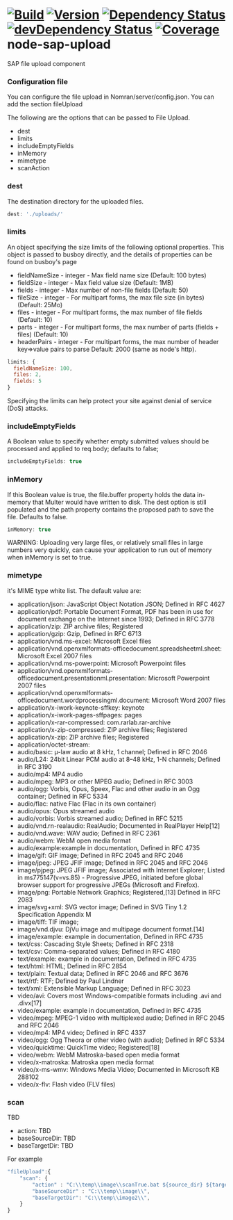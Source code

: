 [![Build](https://img.shields.io/travis/sapbuild/node-sap-upload.svg?style=flat-square)](http://travis-ci.org/sapbuild/node-sap-upload)
[![Version](https://img.shields.io/npm/v/node-sap-upload.svg?style=flat-square)](https://npmjs.org/package/node-sap-upload)
[![Dependency Status](https://david-dm.org/sapbuild/node-sap-upload.svg)](https://david-dm.org/sapbuild/node-sap-upload)
[![devDependency Status](https://david-dm.org/sapbuild/node-sap-upload/dev-status.svg)](https://david-dm.org/sapbuild/node-sap-upload#info=devDependencies)
[![Coverage](https://img.shields.io/coveralls/sapbuild/node-sap-upload/master.svg?style=flat-square)](https://coveralls.io/r/sapbuild/node-sap-upload?branch=master)
node-sap-upload
===============

SAP file upload component

### Configuration  file

You can configure the file upload in Nomran/server/config.json. You can add the section fileUpload

The following are the options that can be passed to File Upload.

* dest
* limits
* includeEmptyFields
* inMemory
* mimetype
* scanAction

### dest
The destination directory for the uploaded files.

```javascript
dest: './uploads/'
```

### limits
An object specifying the size limits of the following optional properties. This object is passed to busboy directly, and the details of properties can be found on busboy's page

* fieldNameSize - integer - Max field name size (Default: 100 bytes)
* fieldSize - integer - Max field value size (Default: 1MB)
* fields - integer - Max number of non-file fields (Default: 50)
* fileSize - integer - For multipart forms, the max file size (in bytes) (Default: 25Mo)
* files - integer - For multipart forms, the max number of file fields (Default: 10)
* parts - integer - For multipart forms, the max number of parts (fields + files) (Default: 10)
* headerPairs - integer - For multipart forms, the max number of header key=>value pairs to parse Default: 2000 (same as node's http).

```javascript
limits: {
  fieldNameSize: 100,
  files: 2,
  fields: 5
}
```

Specifying the limits can help protect your site against denial of service (DoS) attacks.

### includeEmptyFields
A Boolean value to specify whether empty submitted values should be processed and applied to req.body; defaults to false;

```javascript
includeEmptyFields: true
```

### inMemory
If this Boolean value is true, the file.buffer property holds the data in-memory that Multer would have written to disk. The dest option is still populated and the path property contains the proposed path to save the file. Defaults to false.

```javascript
inMemory: true
```

WARNING: Uploading very large files, or relatively small files in large numbers very quickly, can cause your application to run out of memory when inMemory is set to true.

### mimetype
it's MIME type white list. The default value are:

* application/json: JavaScript Object Notation JSON; Defined in RFC 4627
* application/pdf: Portable Document Format, PDF has been in use for document exchange on the Internet since 1993; Defined in RFC 3778
* application/zip:  ZIP archive files; Registered
* application/gzip:  Gzip, Defined in RFC 6713
* application/vnd.ms-excel: Microsoft Excel files
* application/vnd.openxmlformats-officedocument.spreadsheetml.sheet: Microsoft Excel 2007 files
* application/vnd.ms-powerpoint: Microsoft Powerpoint files
* application/vnd.openxmlformats-officedocument.presentationml.presentation: Microsoft Powerpoint 2007 files
* application/vnd.openxmlformats-officedocument.wordprocessingml.document: Microsoft Word 2007 files
* application/x-iwork-keynote-sffkey: keynote
* application/x-iwork-pages-sffpages: pages
* application/x-rar-compressed: com.rarlab.rar-archive
* application/x-zip-compressed: ZIP archive files; Registered
* application/x-zip: ZIP archive files; Registered
* application/octet-stream:
* audio/basic: μ-law audio at 8 kHz, 1 channel; Defined in RFC 2046
* audio/L24: 24bit Linear PCM audio at 8–48 kHz, 1-N channels; Defined in RFC 3190
* audio/mp4: MP4 audio
* audio/mpeg: MP3 or other MPEG audio; Defined in RFC 3003
* audio/ogg: Vorbis, Opus, Speex, Flac and other audio in an Ogg container; Defined in RFC 5334
* audio/flac: native Flac (Flac in its own container)
* audio/opus: Opus streamed audio
* audio/vorbis: Vorbis streamed audio; Defined in RFC 5215
* audio/vnd.rn-realaudio: RealAudio; Documented in RealPlayer Help[12]
* audio/vnd.wave: WAV audio; Defined in RFC 2361
* audio/webm: WebM open media format
* audio/example:example in documentation, Defined in RFC 4735
* image/gif: GIF image; Defined in RFC 2045 and RFC 2046
* image/jpeg: JPEG JFIF image; Defined in RFC 2045 and RFC 2046
* image/pjpeg: JPEG JFIF image; Associated with Internet Explorer; Listed in ms775147(v=vs.85) - Progressive JPEG, initiated before global browser support for progressive JPEGs (Microsoft and Firefox).
* image/png: Portable Network Graphics; Registered,[13] Defined in RFC 2083
* image/svg+xml: SVG vector image; Defined in SVG Tiny 1.2 Specification Appendix M
* image/tiff: TIF image;
* image/vnd.djvu: DjVu image and multipage document format.[14]
* image/example: example in documentation, Defined in RFC 4735
* text/css: Cascading Style Sheets; Defined in RFC 2318
* text/csv: Comma-separated values; Defined in RFC 4180
* text/example: example in documentation, Defined in RFC 4735
* text/html: HTML; Defined in RFC 2854
* text/plain: Textual data; Defined in RFC 2046 and RFC 3676
* text/rtf: RTF; Defined by Paul Lindner
* text/xml: Extensible Markup Language; Defined in RFC 3023
* video/avi: Covers most Windows-compatible formats including .avi and .divx[17]
* video/example: example in documentation, Defined in RFC 4735
* video/mpeg: MPEG-1 video with multiplexed audio; Defined in RFC 2045 and RFC 2046
* video/mp4: MP4 video; Defined in RFC 4337
* video/ogg: Ogg Theora or other video (with audio); Defined in RFC 5334
* video/quicktime: QuickTime video; Registered[18]
* video/webm: WebM Matroska-based open media format
* video/x-matroska: Matroska open media format
* video/x-ms-wmv: Windows Media Video; Documented in Microsoft KB 288102
* video/x-flv: Flash video (FLV files)


### scan

TBD

* action: TBD
* baseSourceDir: TBD
* baseTargetDir: TBD

For example

```javascript
"fileUpload":{
    "scan": {
        "action" : "C:\\temp\\image\\scanTrue.bat ${source_dir} ${target_dir} ${files}",
        "baseSourceDir" : "C:\\temp\\image\\",
        "baseTargetDir": "C:\\temp\\image2\\",
    }
}
```

